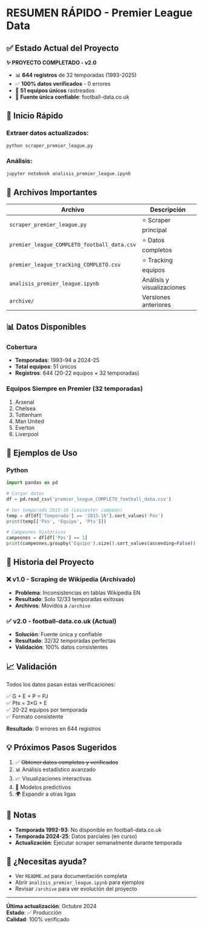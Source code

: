 # RESUMEN RÁPIDO - Premier League Data

## ✅ Estado Actual del Proyecto

**✨ PROYECTO COMPLETADO - v2.0**

- 📊 **644 registros** de 32 temporadas (1993-2025)
- ✅ **100% datos verificados** - 0 errores
- 🎯 **51 equipos únicos** rastreados
- 🔄 **Fuente única confiable**: football-data.co.uk

## 🚀 Inicio Rápido

### Extraer datos actualizados:
```bash
python scraper_premier_league.py
```

### Análisis:
```bash
jupyter notebook analisis_premier_league.ipynb
```

## 📁 Archivos Importantes

| Archivo | Descripción |
|---------|-------------|
| `scraper_premier_league.py` | ⭐ Scraper principal |
| `premier_league_COMPLETO_football_data.csv` | ⭐ Datos completos |
| `premier_league_tracking_COMPLETO.csv` | ⭐ Tracking equipos |
| `analisis_premier_league.ipynb` | Análisis y visualizaciones |
| `archive/` | Versiones anteriores |

## 📊 Datos Disponibles

### Cobertura
- **Temporadas**: 1993-94 a 2024-25
- **Total equipos**: 51 únicos
- **Registros**: 644 (20-22 equipos × 32 temporadas)

### Equipos Siempre en Premier (32 temporadas)
1. Arsenal
2. Chelsea  
3. Tottenham
4. Man United
5. Everton
6. Liverpool

## 🎯 Ejemplos de Uso

### Python
```python
import pandas as pd

# Cargar datos
df = pd.read_csv('premier_league_COMPLETO_football_data.csv')

# Ver temporada 2015-16 (Leicester campeón)
temp = df[df['Temporada'] == '2015-16'].sort_values('Pos')
print(temp[['Pos', 'Equipo', 'Pts']])

# Campeones históricos
campeones = df[df['Pos'] == 1]
print(campeones.groupby('Equipo').size().sort_values(ascending=False))
```

## 🔄 Historia del Proyecto

### ❌ v1.0 - Scraping de Wikipedia (Archivado)
- **Problema**: Inconsistencias en tablas Wikipedia EN
- **Resultado**: Solo 12/33 temporadas exitosas
- **Archivos**: Movidos a `/archive`

### ✅ v2.0 - football-data.co.uk (Actual)
- **Solución**: Fuente única y confiable
- **Resultado**: 32/32 temporadas perfectas
- **Validación**: 100% datos consistentes

## 📈 Validación

Todos los datos pasan estas verificaciones:

✅ G + E + P = PJ  
✅ Pts = 3×G + E  
✅ 20-22 equipos por temporada  
✅ Formato consistente  

**Resultado**: 0 errores en 644 registros

## 💡 Próximos Pasos Sugeridos

1. ✅ ~~Obtener datos completos y verificados~~
2. 📊 Análisis estadístico avanzado
3. 📈 Visualizaciones interactivas
4. 🤖 Modelos predictivos
5. 🌍 Expandir a otras ligas

## 📝 Notas

- **Temporada 1992-93**: No disponible en football-data.co.uk
- **Temporada 2024-25**: Datos parciales (en curso)
- **Actualización**: Ejecutar scraper semanalmente durante temporada

## 🤔 ¿Necesitas ayuda?

- Ver `README.md` para documentación completa
- Abrir `analisis_premier_league.ipynb` para ejemplos
- Revisar `/archive` para ver evolución del proyecto

---

**Última actualización**: Octubre 2024  
**Estado**: ✅ Producción  
**Calidad**: 100% verificado